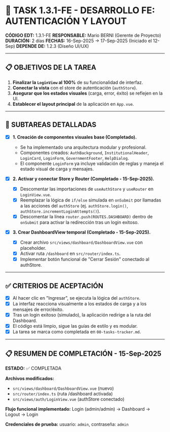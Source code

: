 # 🎨 TASK 1.3.1-FE - DESARROLLO FE: AUTENTICACIÓN Y LAYOUT

**CÓDIGO EDT:** 1.3.1-FE
**RESPONSABLE:** Mario BERNI (Gerente de Proyecto)
**DURACIÓN:** 2 días
**FECHAS:** 16-Sep-2025 → 17-Sep-2025 (Iniciado el 12-Sep)
**DEPENDE DE:** 1.2.3 (Diseño UI/UX)

---

## 📋 OBJETIVOS DE LA TAREA

1.  **Finalizar la `LoginView` al 100%** de su funcionalidad de interfaz.
2.  **Conectar la vista** con el store de autenticación (`authStore`).
3.  **Asegurar que los estados visuales** (carga, error, éxito) se reflejen en la UI.
4.  **Establecer el layout principal** de la aplicación en `App.vue`.

---

## 🚀 SUBTAREAS DETALLADAS

- [x] **1. Creación de componentes visuales base (Completado).**
  - Se ha implementado una arquitectura modular y profesional.
  - Componentes creados: `AuthBackground`, `InstitutionalHeader`, `LoginCard`, `LoginForm`, `GovernmentFooter`, `HelpDialog`.
  - El componente `LoginForm` ya incluye validación de reglas y maneja el estado visual de carga y mensajes.

- [x] **2. Activar y conectar Store y Router (Completado - 15-Sep-2025).**
  - [x] Descomentar las importaciones de `useAuthStore` y `useRouter` en `LoginView.vue`.
  - [x] Reemplazar la lógica de `if/else` simulada en `onSubmit` por llamadas a las acciones del `authStore` (ej. `authStore.login()`, `authStore.incrementLoginAttempts()`).
  - [x] Descomentar la línea `router.push(ROUTES.DASHBOARD)` dentro de `onSubmit` para activar la redirección tras un login exitoso.

- [x] **3. Crear DashboardView temporal (Completado - 15-Sep-2025).**
  - [x] Crear archivo `src/views/dashboard/DashboardView.vue` con placeholder.
  - [x] Activar ruta `/dashboard` en `src/router/index.ts`.
  - [x] Implementar botón funcional de "Cerrar Sesión" conectado al authStore.

---

## ✅ CRITERIOS DE ACEPTACIÓN

- [x] Al hacer clic en "Ingresar", se ejecuta la lógica del `authStore`.
- [x] La interfaz reacciona visualmente a los estados de carga y a los mensajes de error/éxito.
- [x] Tras un login exitoso (simulado), la aplicación redirige a la ruta del Dashboard.
- [x] El código está limpio, sigue las guías de estilo y es modular.
- [x] La tarea se marca como completada en `00-tasks-tracker.md`.

---

## 📋 RESUMEN DE COMPLETACIÓN - 15-Sep-2025

**ESTADO:** ✅ COMPLETADA

**Archivos modificados:**
- `src/views/dashboard/DashboardView.vue` (nuevo)
- `src/router/index.ts` (ruta /dashboard activada)
- `src/views/auth/LoginView.vue` (authStore conectado)

**Flujo funcional implementado:**
Login (admin/admin) → Dashboard → Logout → Login

**Credenciales de prueba:** usuario: `admin`, contraseña: `admin`
